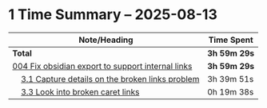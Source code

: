 # 1 Time Summary – 2025-08-13

|Note/Heading|Time Spent|
|------------|----------|
|**Total**|**3h 59m 29s**|
|[004 Fix obsidian export to support internal links](../../../../../../lan/topics/tooling/obsidian/tasks/2025/004%20Fix%20obsidian%20export%20to%20support%20internal%20links.md)|**3h 59m 29s**|
|    [3.1 Capture details on the broken links problem](../../../../../../lan/topics/tooling/obsidian/tasks/2025/004%20Fix%20obsidian%20export%20to%20support%20internal%20links.md#31-capture-details-on-the-broken-links-problem)|3h 39m 51s|
|    [3.3 Look into broken caret links](../../../../../../lan/topics/tooling/obsidian/tasks/2025/004%20Fix%20obsidian%20export%20to%20support%20internal%20links.md#33-look-into-broken-caret-links)|0h 19m 38s|
